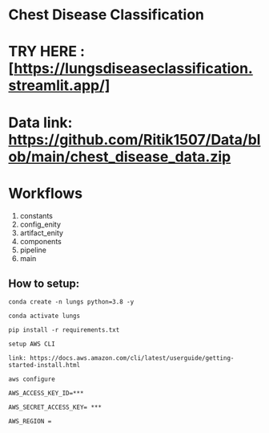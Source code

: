 # Chest Disease Classification

# TRY HERE : [https://lungsdiseaseclassification.streamlit.app/]

# Data link: https://github.com/Ritik1507/Data/blob/main/chest_disease_data.zip

# Workflows
  1. constants
  2. config_enity
  3. artifact_enity
  4. components
  5. pipeline
  6. main
## How to setup:
```
conda create -n lungs python=3.8 -y
```
```
conda activate lungs
```
```
pip install -r requirements.txt
```
```
setup AWS CLI
```

```
link: https://docs.aws.amazon.com/cli/latest/userguide/getting-started-install.html
```

```
aws configure
```

```
AWS_ACCESS_KEY_ID=***
```

```
AWS_SECRET_ACCESS_KEY= ***
```

```
AWS_REGION = 
```

